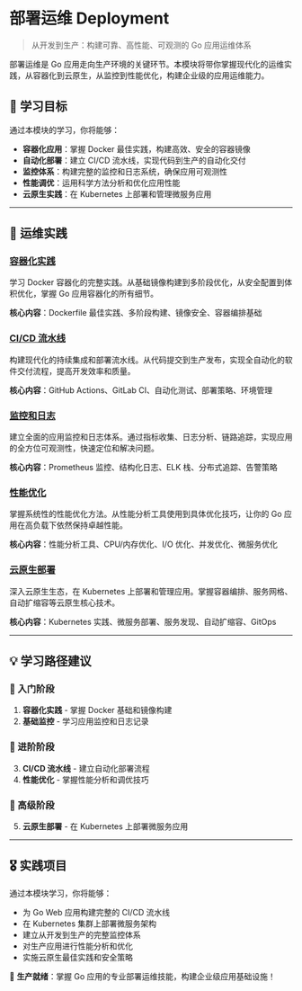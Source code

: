 # 部署运维 Deployment

> 从开发到生产：构建可靠、高性能、可观测的 Go 应用运维体系

部署运维是 Go 应用走向生产环境的关键环节。本模块将带你掌握现代化的运维实践，从容器化到云原生，从监控到性能优化，构建企业级的应用运维能力。

## 🎯 学习目标

通过本模块的学习，你将能够：

- **容器化应用**：掌握 Docker 最佳实践，构建高效、安全的容器镜像
- **自动化部署**：建立 CI/CD 流水线，实现代码到生产的自动化交付
- **监控体系**：构建完整的监控和日志系统，确保应用可观测性
- **性能调优**：运用科学方法分析和优化应用性能
- **云原生实践**：在 Kubernetes 上部署和管理微服务应用

---

## 🚀 运维实践

### [容器化实践](/practice/deployment/containerization)
学习 Docker 容器化的完整实践。从基础镜像构建到多阶段优化，从安全配置到体积优化，掌握 Go 应用容器化的所有细节。

**核心内容**：Dockerfile 最佳实践、多阶段构建、镜像安全、容器编排基础

### [CI/CD 流水线](/practice/deployment/cicd)
构建现代化的持续集成和部署流水线。从代码提交到生产发布，实现全自动化的软件交付流程，提高开发效率和质量。

**核心内容**：GitHub Actions、GitLab CI、自动化测试、部署策略、环境管理

### [监控和日志](/practice/deployment/monitoring)
建立全面的应用监控和日志体系。通过指标收集、日志分析、链路追踪，实现应用的全方位可观测性，快速定位和解决问题。

**核心内容**：Prometheus 监控、结构化日志、ELK 栈、分布式追踪、告警策略

### [性能优化](/practice/deployment/performance)
掌握系统性的性能优化方法。从性能分析工具使用到具体优化技巧，让你的 Go 应用在高负载下依然保持卓越性能。

**核心内容**：性能分析工具、CPU/内存优化、I/O 优化、并发优化、微服务优化

### [云原生部署](/practice/deployment/cloud-native)
深入云原生生态，在 Kubernetes 上部署和管理应用。掌握容器编排、服务网格、自动扩缩容等云原生核心技术。

**核心内容**：Kubernetes 实践、微服务部署、服务发现、自动扩缩容、GitOps

---

## 💡 学习路径建议

### 🥉 入门阶段
1. **容器化实践** - 掌握 Docker 基础和镜像构建
2. **基础监控** - 学习应用监控和日志记录

### 🥈 进阶阶段  
3. **CI/CD 流水线** - 建立自动化部署流程
4. **性能优化** - 掌握性能分析和调优技巧

### 🥇 高级阶段
5. **云原生部署** - 在 Kubernetes 上部署微服务应用

---

## 🎖️ 实践项目

通过本模块学习，你将能够：

- 为 Go Web 应用构建完整的 CI/CD 流水线
- 在 Kubernetes 集群上部署微服务架构
- 建立从开发到生产的完整监控体系
- 对生产应用进行性能分析和优化
- 实施云原生最佳实践和安全策略

🚀 **生产就绪**：掌握 Go 应用的专业部署运维技能，构建企业级应用基础设施！ 